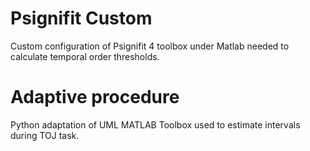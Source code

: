# Psignifit Custom
Custom configuration of Psignifit 4 toolbox under Matlab needed to calculate temporal order thresholds.

# Adaptive procedure 
Python adaptation of UML MATLAB Toolbox used to estimate intervals during TOJ task.
